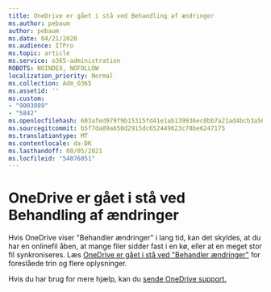 ```yaml
---
title: OneDrive er gået i stå ved Behandling af ændringer
ms.author: pebaum
author: pebaum
ms.date: 04/21/2020
ms.audience: ITPro
ms.topic: article
ms.service: o365-administration
ROBOTS: NOINDEX, NOFOLLOW
localization_priority: Normal
ms.collection: Adm_O365
ms.assetid: ''
ms.custom:
- "9003089"
- "5842"
ms.openlocfilehash: 603afed979f9b15315fd41e1ab139936ec0bb7a21ad4bcb3a56279a104bc0267
ms.sourcegitcommit: b5f7da89a650d2915dc652449623c78be6247175
ms.translationtype: MT
ms.contentlocale: da-DK
ms.lasthandoff: 08/05/2021
ms.locfileid: "54076051"
---
```

# <a name="onedrive-is-stuck-on-processing-changes"></a>OneDrive er gået i stå ved Behandling af ændringer

Hvis OneDrive viser "Behandler ændringer" i lang tid, kan det skyldes, at du har en onlinefil åben, at mange filer sidder fast i en kø, eller at en meget stor fil synkroniseres. Læs [OneDrive er gået i stå ved "Behandler ændringer"](https://support.office.com/article/onedrive-is-stuck-on-processing-changes-b386b813-9b66-4e47-8c4c-2b45533edccd) for foreslåede trin og flere oplysninger.

Hvis du har brug for mere hjælp, kan du [sende OneDrive support.](https://go.microsoft.com/fwlink/p/?LinkId=528676)